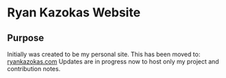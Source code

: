 # Ryan Kazokas Website
## Purpose

Initially was created to be my personal site. This has been moved to: [ryankazokas.com](http://ryankazokas.com)
Updates are in progress now to host only my project and contribution notes.
